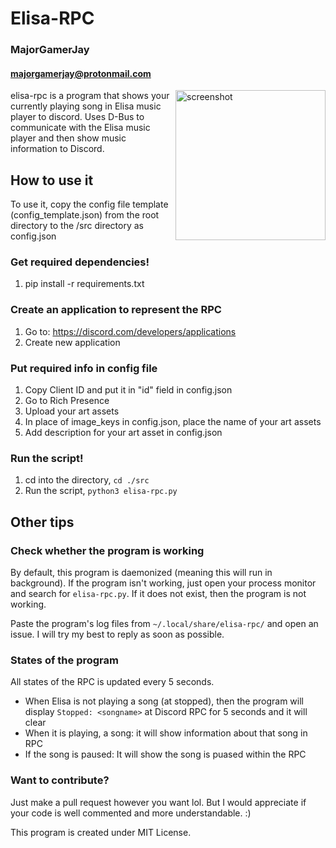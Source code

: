 # Elisa-RPC

### MajorGamerJay
#### majorgamerjay@protonmail.com

<img src="https://i.imgur.com/3YvZzRV.png" alt="screenshot" align="right" height=240px>
elisa-rpc is a program that shows your currently playing song in Elisa music
player to discord. Uses D-Bus to communicate with the Elisa music player and
then show music information to Discord.

## How to use it

To use it, copy the config file template (config_template.json)
from the root directory to the /src directory as config.json

### Get required dependencies!

1. pip install -r requirements.txt

### Create an application to represent the RPC

1. Go to: https://discord.com/developers/applications
2. Create new application

### Put required info in config file

1. Copy Client ID and put it in "id" field in config.json
2. Go to Rich Presence
3. Upload your art assets
4. In place of image_keys in config.json, place the name of your art assets
5. Add description for your art asset in config.json

### Run the script!

1. cd into the directory, `cd ./src`
2. Run the script, `python3 elisa-rpc.py`

## Other tips

### Check whether the program is working

By default, this program is daemonized (meaning this will run in background). If the program isn't working, just open your process monitor and search for `elisa-rpc.py`. If it does not exist, then the program is not working.

Paste the program's log files from `~/.local/share/elisa-rpc/` and open an issue. I will try my best to reply as soon as possible.

### States of the program

All states of the RPC is updated every 5 seconds.

- When Elisa is not playing a song (at stopped), then the program will display `Stopped: <songname>` at Discord RPC for 5 seconds and it will clear
- When it is playing, a song: it will show information about that song in RPC
- If the song is paused: It will show the song is puased within the RPC

### Want to contribute?

Just make a pull request however you want lol. But I would appreciate if your code is well commented and more understandable. :)

This program is created under MIT License.
